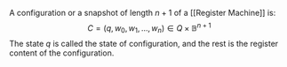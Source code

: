 A configuration or a snapshot of length $n+1$ of a [[Register Machine]] is:
$$
C=(q,w_{0},w_{1},\dots,w_{n})\in Q\times \mathbb{B}^{n+1}
$$
The state $q$ is called the state of configuration, 
and the rest is the register content of the configuration. 